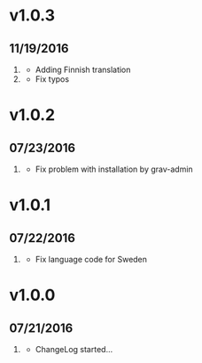 # v1.0.3
## 11/19/2016
1. [](#new)
   * Adding Finnish translation
2. [](#bugfix)
   * Fix typos
# v1.0.2
## 07/23/2016

1. [](#bugfix)
    * Fix problem with installation by grav-admin

# v1.0.1
## 07/22/2016

1. [](#bugfix)
    * Fix language code for Sweden 

# v1.0.0
## 07/21/2016

1. [](#new)
    * ChangeLog started...
